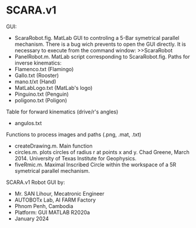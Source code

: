 # SCARA.v1
GUI:
- ScaraRobot.fig. MatLab GUI to controling a 5-Bar symetrical parallel mechanism. There is a bug wich prevents to open the GUI directly. It is necessary to execute from the command window: >>ScaraRobot
- PanelRobot.m. MatLab script corresponding to ScaraRobot.fig.
Paths for inverse kinematics:
- Flamenco.txt (Flamingo)
- Gallo.txt (Rooster)
- mano.t/xt (Hand)
- MatLabLogo.txt (MatLab's logo)
- Pinguino.txt (Penguin)
- poligono.txt (Poligon)

Table for forward kinematics (drive/r's angles)
- angulos.txt

Functions to process images and paths (.png, .mat, .txt)
- createDrawing.m. Main function
- circles.m. plots circles of radius r at points x and y. Chad Greene, March 2014. University of Texas Institute for Geophysics.
- fiveRmic.m. Maximal Inscribed Circle within the workspace of a 5R symetrical parallel mechanism.

SCARA.v1 Robot GUI by:
- Mr. SAN Lihour, Mecatronic Engineer
- AUTOBOTx Lab, AI FARM Factory
- Phnom Penh, Cambodia
- Platform:   GUI MATLAB R2020a
- January 2024

